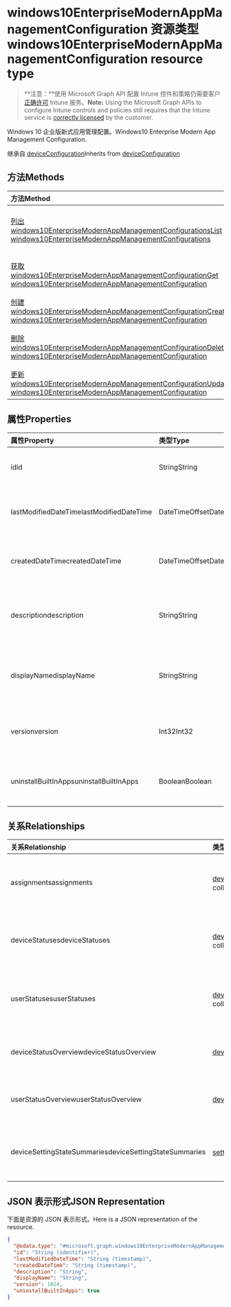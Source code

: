 # <a name="windows10enterprisemodernappmanagementconfiguration-resource-type"></a><span data-ttu-id="dd872-101">windows10EnterpriseModernAppManagementConfiguration 资源类型</span><span class="sxs-lookup"><span data-stu-id="dd872-101">windows10EnterpriseModernAppManagementConfiguration resource type</span></span>

> <span data-ttu-id="dd872-102">**注意：**使用 Microsoft Graph API 配置 Intune 控件和策略仍需要客户[正确许可](https://go.microsoft.com/fwlink/?linkid=839381) Intune 服务。</span><span class="sxs-lookup"><span data-stu-id="dd872-102">**Note:** Using the Microsoft Graph APIs to configure Intune controls and policies still requires that the Intune service is [correctly licensed](https://go.microsoft.com/fwlink/?linkid=839381) by the customer.</span></span>

<span data-ttu-id="dd872-103">Windows 10 企业版新式应用管理配置。</span><span class="sxs-lookup"><span data-stu-id="dd872-103">Windows10 Enterprise Modern App Management Configuration.</span></span>

<span data-ttu-id="dd872-104">继承自 [deviceConfiguration](../resources/intune_deviceconfig_deviceconfiguration.md)</span><span class="sxs-lookup"><span data-stu-id="dd872-104">Inherits from [deviceConfiguration](../resources/intune_deviceconfig_deviceconfiguration.md)</span></span>

## <a name="methods"></a><span data-ttu-id="dd872-105">方法</span><span class="sxs-lookup"><span data-stu-id="dd872-105">Methods</span></span>
|<span data-ttu-id="dd872-106">方法</span><span class="sxs-lookup"><span data-stu-id="dd872-106">Method</span></span>|<span data-ttu-id="dd872-107">返回类型</span><span class="sxs-lookup"><span data-stu-id="dd872-107">Return Type</span></span>|<span data-ttu-id="dd872-108">说明</span><span class="sxs-lookup"><span data-stu-id="dd872-108">Description</span></span>|
|:---|:---|:---|
|[<span data-ttu-id="dd872-109">列出 windows10EnterpriseModernAppManagementConfigurations</span><span class="sxs-lookup"><span data-stu-id="dd872-109">List windows10EnterpriseModernAppManagementConfigurations</span></span>](../api/intune_deviceconfig_windows10enterprisemodernappmanagementconfiguration_list.md)|<span data-ttu-id="dd872-110">[windows10EnterpriseModernAppManagementConfiguration](../resources/intune_deviceconfig_windows10enterprisemodernappmanagementconfiguration.md) 集合</span><span class="sxs-lookup"><span data-stu-id="dd872-110">[windows10EnterpriseModernAppManagementConfiguration](../resources/intune_deviceconfig_windows10enterprisemodernappmanagementconfiguration.md) collection</span></span>|<span data-ttu-id="dd872-111">列出 [windows10EnterpriseModernAppManagementConfiguration](../resources/intune_deviceconfig_windows10enterprisemodernappmanagementconfiguration.md) 对象的属性和关系。</span><span class="sxs-lookup"><span data-stu-id="dd872-111">List properties and relationships of the [windows10EnterpriseModernAppManagementConfiguration](../resources/intune_deviceconfig_windows10enterprisemodernappmanagementconfiguration.md) objects.</span></span>|
|[<span data-ttu-id="dd872-112">获取 windows10EnterpriseModernAppManagementConfiguration</span><span class="sxs-lookup"><span data-stu-id="dd872-112">Get windows10EnterpriseModernAppManagementConfiguration</span></span>](../api/intune_deviceconfig_windows10enterprisemodernappmanagementconfiguration_get.md)|[<span data-ttu-id="dd872-113">windows10EnterpriseModernAppManagementConfiguration</span><span class="sxs-lookup"><span data-stu-id="dd872-113">windows10EnterpriseModernAppManagementConfiguration</span></span>](../resources/intune_deviceconfig_windows10enterprisemodernappmanagementconfiguration.md)|<span data-ttu-id="dd872-114">读取 [windows10EnterpriseModernAppManagementConfiguration](../resources/intune_deviceconfig_windows10enterprisemodernappmanagementconfiguration.md) 对象的属性和关系。</span><span class="sxs-lookup"><span data-stu-id="dd872-114">Read properties and relationships of [plannerTaskDetails](../resources/intune_deviceconfig_windows10enterprisemodernappmanagementconfiguration.md) object.</span></span>|
|[<span data-ttu-id="dd872-115">创建 windows10EnterpriseModernAppManagementConfiguration</span><span class="sxs-lookup"><span data-stu-id="dd872-115">Create windows10EnterpriseModernAppManagementConfiguration</span></span>](../api/intune_deviceconfig_windows10enterprisemodernappmanagementconfiguration_create.md)|[<span data-ttu-id="dd872-116">windows10EnterpriseModernAppManagementConfiguration</span><span class="sxs-lookup"><span data-stu-id="dd872-116">windows10EnterpriseModernAppManagementConfiguration</span></span>](../resources/intune_deviceconfig_windows10enterprisemodernappmanagementconfiguration.md)|<span data-ttu-id="dd872-117">创建新的 [windows10EnterpriseModernAppManagementConfiguration](../resources/intune_deviceconfig_windows10enterprisemodernappmanagementconfiguration.md) 对象。</span><span class="sxs-lookup"><span data-stu-id="dd872-117">Create a new [plannerBucket](../resources/intune_deviceconfig_windows10enterprisemodernappmanagementconfiguration.md) object.</span></span>|
|[<span data-ttu-id="dd872-118">删除 windows10EnterpriseModernAppManagementConfiguration</span><span class="sxs-lookup"><span data-stu-id="dd872-118">Delete windows10EnterpriseModernAppManagementConfiguration</span></span>](../api/intune_deviceconfig_windows10enterprisemodernappmanagementconfiguration_delete.md)|<span data-ttu-id="dd872-119">无</span><span class="sxs-lookup"><span data-stu-id="dd872-119">None</span></span>|<span data-ttu-id="dd872-120">删除 [windows10EnterpriseModernAppManagementConfiguration](../resources/intune_deviceconfig_windows10enterprisemodernappmanagementconfiguration.md)。</span><span class="sxs-lookup"><span data-stu-id="dd872-120">Deletes a [windows10EnterpriseModernAppManagementConfiguration](../resources/intune_deviceconfig_windows10enterprisemodernappmanagementconfiguration.md).</span></span>|
|[<span data-ttu-id="dd872-121">更新 windows10EnterpriseModernAppManagementConfiguration</span><span class="sxs-lookup"><span data-stu-id="dd872-121">Update windows10EnterpriseModernAppManagementConfiguration</span></span>](../api/intune_deviceconfig_windows10enterprisemodernappmanagementconfiguration_update.md)|[<span data-ttu-id="dd872-122">windows10EnterpriseModernAppManagementConfiguration</span><span class="sxs-lookup"><span data-stu-id="dd872-122">windows10EnterpriseModernAppManagementConfiguration</span></span>](../resources/intune_deviceconfig_windows10enterprisemodernappmanagementconfiguration.md)|<span data-ttu-id="dd872-123">更新 [windows10EnterpriseModernAppManagementConfiguration](../resources/intune_deviceconfig_windows10enterprisemodernappmanagementconfiguration.md) 对象的属性。</span><span class="sxs-lookup"><span data-stu-id="dd872-123">Update the properties of a [calendar](../resources/intune_deviceconfig_windows10enterprisemodernappmanagementconfiguration.md) object.</span></span>|

## <a name="properties"></a><span data-ttu-id="dd872-124">属性</span><span class="sxs-lookup"><span data-stu-id="dd872-124">Properties</span></span>
|<span data-ttu-id="dd872-125">属性</span><span class="sxs-lookup"><span data-stu-id="dd872-125">Property</span></span>|<span data-ttu-id="dd872-126">类型</span><span class="sxs-lookup"><span data-stu-id="dd872-126">Type</span></span>|<span data-ttu-id="dd872-127">说明</span><span class="sxs-lookup"><span data-stu-id="dd872-127">Description</span></span>|
|:---|:---|:---|
|<span data-ttu-id="dd872-128">id</span><span class="sxs-lookup"><span data-stu-id="dd872-128">id</span></span>|<span data-ttu-id="dd872-129">String</span><span class="sxs-lookup"><span data-stu-id="dd872-129">String</span></span>|<span data-ttu-id="dd872-130">实体的键。</span><span class="sxs-lookup"><span data-stu-id="dd872-130">Key of the setting.</span></span> <span data-ttu-id="dd872-131">继承自 [deviceConfiguration](../resources/intune_deviceconfig_deviceconfiguration.md)</span><span class="sxs-lookup"><span data-stu-id="dd872-131">Inherited from [deviceConfiguration](../resources/intune_deviceconfig_deviceconfiguration.md)</span></span>|
|<span data-ttu-id="dd872-132">lastModifiedDateTime</span><span class="sxs-lookup"><span data-stu-id="dd872-132">lastModifiedDateTime</span></span>|<span data-ttu-id="dd872-133">DateTimeOffset</span><span class="sxs-lookup"><span data-stu-id="dd872-133">DateTimeOffset</span></span>|<span data-ttu-id="dd872-134">上次修改对象的日期/时间。</span><span class="sxs-lookup"><span data-stu-id="dd872-134">Indicates the date the object was last modified.</span></span> <span data-ttu-id="dd872-135">继承自 [deviceConfiguration](../resources/intune_deviceconfig_deviceconfiguration.md)</span><span class="sxs-lookup"><span data-stu-id="dd872-135">Inherited from [deviceConfiguration](../resources/intune_deviceconfig_deviceconfiguration.md)</span></span>|
|<span data-ttu-id="dd872-136">createdDateTime</span><span class="sxs-lookup"><span data-stu-id="dd872-136">createdDateTime</span></span>|<span data-ttu-id="dd872-137">DateTimeOffset</span><span class="sxs-lookup"><span data-stu-id="dd872-137">DateTimeOffset</span></span>|<span data-ttu-id="dd872-138">创建对象的日期/时间。</span><span class="sxs-lookup"><span data-stu-id="dd872-138">DateTime the object was created.</span></span> <span data-ttu-id="dd872-139">继承自 [deviceConfiguration](../resources/intune_deviceconfig_deviceconfiguration.md)</span><span class="sxs-lookup"><span data-stu-id="dd872-139">Inherited from [deviceConfiguration](../resources/intune_deviceconfig_deviceconfiguration.md)</span></span>|
|<span data-ttu-id="dd872-140">description</span><span class="sxs-lookup"><span data-stu-id="dd872-140">description</span></span>|<span data-ttu-id="dd872-141">String</span><span class="sxs-lookup"><span data-stu-id="dd872-141">String</span></span>|<span data-ttu-id="dd872-142">管理员提供的设备配置的说明。</span><span class="sxs-lookup"><span data-stu-id="dd872-142">Admin provided description of the Device Configuration.</span></span> <span data-ttu-id="dd872-143">继承自 [deviceConfiguration](../resources/intune_deviceconfig_deviceconfiguration.md)</span><span class="sxs-lookup"><span data-stu-id="dd872-143">Inherited from [deviceConfiguration](../resources/intune_deviceconfig_deviceconfiguration.md)</span></span>|
|<span data-ttu-id="dd872-144">displayName</span><span class="sxs-lookup"><span data-stu-id="dd872-144">displayName</span></span>|<span data-ttu-id="dd872-145">String</span><span class="sxs-lookup"><span data-stu-id="dd872-145">String</span></span>|<span data-ttu-id="dd872-146">管理员提供的设备配置的名称。</span><span class="sxs-lookup"><span data-stu-id="dd872-146">Admin provided name of the device configuration.</span></span> <span data-ttu-id="dd872-147">继承自 [deviceConfiguration](../resources/intune_deviceconfig_deviceconfiguration.md)</span><span class="sxs-lookup"><span data-stu-id="dd872-147">Inherited from [deviceConfiguration](../resources/intune_deviceconfig_deviceconfiguration.md)</span></span>|
|<span data-ttu-id="dd872-148">version</span><span class="sxs-lookup"><span data-stu-id="dd872-148">version</span></span>|<span data-ttu-id="dd872-149">Int32</span><span class="sxs-lookup"><span data-stu-id="dd872-149">Int32</span></span>|<span data-ttu-id="dd872-150">设备配置的版本。</span><span class="sxs-lookup"><span data-stu-id="dd872-150">Version of the device configuration.</span></span> <span data-ttu-id="dd872-151">继承自 [deviceConfiguration](../resources/intune_deviceconfig_deviceconfiguration.md)</span><span class="sxs-lookup"><span data-stu-id="dd872-151">Inherited from [deviceConfiguration](../resources/intune_deviceconfig_deviceconfiguration.md)</span></span>|
|<span data-ttu-id="dd872-152">uninstallBuiltInApps</span><span class="sxs-lookup"><span data-stu-id="dd872-152">uninstallBuiltInApps</span></span>|<span data-ttu-id="dd872-153">Boolean</span><span class="sxs-lookup"><span data-stu-id="dd872-153">Boolean</span></span>|<span data-ttu-id="dd872-154">指示是否卸载内置 Windows 应用的固定列表。</span><span class="sxs-lookup"><span data-stu-id="dd872-154">Indicates whether or not to uninstall a fixed list of built-in Windows apps.</span></span>|

## <a name="relationships"></a><span data-ttu-id="dd872-155">关系</span><span class="sxs-lookup"><span data-stu-id="dd872-155">Relationships</span></span>
|<span data-ttu-id="dd872-156">关系</span><span class="sxs-lookup"><span data-stu-id="dd872-156">Relationship</span></span>|<span data-ttu-id="dd872-157">类型</span><span class="sxs-lookup"><span data-stu-id="dd872-157">Type</span></span>|<span data-ttu-id="dd872-158">说明</span><span class="sxs-lookup"><span data-stu-id="dd872-158">Description</span></span>|
|:---|:---|:---|
|<span data-ttu-id="dd872-159">assignments</span><span class="sxs-lookup"><span data-stu-id="dd872-159">assignments</span></span>|<span data-ttu-id="dd872-160">[deviceConfigurationAssignment](../resources/intune_deviceconfig_deviceconfigurationassignment.md) 集合</span><span class="sxs-lookup"><span data-stu-id="dd872-160">[deviceConfigurationAssignment](../resources/intune_deviceconfig_deviceconfigurationassignment.md) collection</span></span>|<span data-ttu-id="dd872-161">设备配置文件的分配列表。</span><span class="sxs-lookup"><span data-stu-id="dd872-161">The list of assignments for the device configuration profile.</span></span> <span data-ttu-id="dd872-162">继承自 [deviceConfiguration](../resources/intune_deviceconfig_deviceconfiguration.md)</span><span class="sxs-lookup"><span data-stu-id="dd872-162">Inherited from [deviceConfiguration](../resources/intune_deviceconfig_deviceconfiguration.md)</span></span>|
|<span data-ttu-id="dd872-163">deviceStatuses</span><span class="sxs-lookup"><span data-stu-id="dd872-163">deviceStatuses</span></span>|<span data-ttu-id="dd872-164">[deviceConfigurationDeviceStatus](../resources/intune_deviceconfig_deviceconfigurationdevicestatus.md) 集合</span><span class="sxs-lookup"><span data-stu-id="dd872-164">[deviceConfigurationDeviceStatus](../resources/intune_deviceconfig_deviceconfigurationdevicestatus.md) collection</span></span>|<span data-ttu-id="dd872-165">按设备的设备配置安装状态。</span><span class="sxs-lookup"><span data-stu-id="dd872-165">Device configuration installation status by device.</span></span> <span data-ttu-id="dd872-166">继承自 [deviceConfiguration](../resources/intune_deviceconfig_deviceconfiguration.md)</span><span class="sxs-lookup"><span data-stu-id="dd872-166">Inherited from [deviceConfiguration](../resources/intune_deviceconfig_deviceconfiguration.md)</span></span>|
|<span data-ttu-id="dd872-167">userStatuses</span><span class="sxs-lookup"><span data-stu-id="dd872-167">userStatuses</span></span>|<span data-ttu-id="dd872-168">[deviceConfigurationUserStatus](../resources/intune_deviceconfig_deviceconfigurationuserstatus.md) 集合</span><span class="sxs-lookup"><span data-stu-id="dd872-168">[deviceConfigurationUserStatus](../resources/intune_deviceconfig_deviceconfigurationuserstatus.md) collection</span></span>|<span data-ttu-id="dd872-169">按用户的设备配置安装状态。</span><span class="sxs-lookup"><span data-stu-id="dd872-169">Device configuration installation stauts by user.</span></span> <span data-ttu-id="dd872-170">继承自 [deviceConfiguration](../resources/intune_deviceconfig_deviceconfiguration.md)</span><span class="sxs-lookup"><span data-stu-id="dd872-170">Inherited from [deviceConfiguration](../resources/intune_deviceconfig_deviceconfiguration.md)</span></span>|
|<span data-ttu-id="dd872-171">deviceStatusOverview</span><span class="sxs-lookup"><span data-stu-id="dd872-171">deviceStatusOverview</span></span>|[<span data-ttu-id="dd872-172">deviceConfigurationDeviceOverview</span><span class="sxs-lookup"><span data-stu-id="dd872-172">deviceConfigurationDeviceOverview</span></span>](../resources/intune_deviceconfig_deviceconfigurationdeviceoverview.md)|<span data-ttu-id="dd872-173">设备配置设备状态概述 继承自 [deviceConfiguration](../resources/intune_deviceconfig_deviceconfiguration.md)</span><span class="sxs-lookup"><span data-stu-id="dd872-173">Device Configuration devices status overview Inherited from [deviceConfiguration](../resources/intune_deviceconfig_deviceconfiguration.md)</span></span>|
|<span data-ttu-id="dd872-174">userStatusOverview</span><span class="sxs-lookup"><span data-stu-id="dd872-174">userStatusOverview</span></span>|[<span data-ttu-id="dd872-175">deviceConfigurationUserOverview</span><span class="sxs-lookup"><span data-stu-id="dd872-175">deviceConfigurationUserOverview</span></span>](../resources/intune_deviceconfig_deviceconfigurationuseroverview.md)|<span data-ttu-id="dd872-176">设备配置用户状态概述 继承自 [deviceConfiguration](../resources/intune_deviceconfig_deviceconfiguration.md)</span><span class="sxs-lookup"><span data-stu-id="dd872-176">Device Configuration users status overview Inherited from [deviceConfiguration](../resources/intune_deviceconfig_deviceconfiguration.md)</span></span>|
|<span data-ttu-id="dd872-177">deviceSettingStateSummaries</span><span class="sxs-lookup"><span data-stu-id="dd872-177">deviceSettingStateSummaries</span></span>|<span data-ttu-id="dd872-178">[settingStateDeviceSummary](../resources/intune_deviceconfig_settingstatedevicesummary.md) 集合</span><span class="sxs-lookup"><span data-stu-id="dd872-178">[settingStateDeviceSummary](../resources/intune_deviceconfig_settingstatedevicesummary.md) collection</span></span>|<span data-ttu-id="dd872-179">设备配置设置状态设备摘要 继承自 [deviceConfiguration](../resources/intune_deviceconfig_deviceconfiguration.md)</span><span class="sxs-lookup"><span data-stu-id="dd872-179">Device Configuration Setting State Device Summary Inherited from [deviceConfiguration](../resources/intune_deviceconfig_deviceconfiguration.md)</span></span>|

## <a name="json-representation"></a><span data-ttu-id="dd872-180">JSON 表示形式</span><span class="sxs-lookup"><span data-stu-id="dd872-180">JSON Representation</span></span>
<span data-ttu-id="dd872-181">下面是资源的 JSON 表示形式。</span><span class="sxs-lookup"><span data-stu-id="dd872-181">Here is a JSON representation of the resource.</span></span>
<!-- {
  "blockType": "resource",
  "keyProperty": "id",
  "@odata.type": "microsoft.graph.windows10EnterpriseModernAppManagementConfiguration"
}
-->
``` json
{
  "@odata.type": "#microsoft.graph.windows10EnterpriseModernAppManagementConfiguration",
  "id": "String (identifier)",
  "lastModifiedDateTime": "String (timestamp)",
  "createdDateTime": "String (timestamp)",
  "description": "String",
  "displayName": "String",
  "version": 1024,
  "uninstallBuiltInApps": true
}
```



